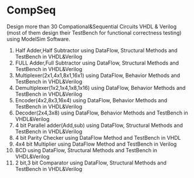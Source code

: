 # CompSeq
Design more than 30 Compational&amp;Sequential Circuits VHDL &amp; Verilog (most of them design their TestBench for functional correctness testing) using ModelSim Software.
1) Half Adder,Half Subtractor using DataFlow, Structural Methods and TestBench in VHDL&Verilog
2) FULL Adder,Full Subtractor using DataFlow, Structural Methods and TestBench in VHDL&Verilog
3) Multiplexer(2x1,4x1,8x1,16x1) using DataFlow, Behavior Methods and TestBench in VHDL&Verilog
4) Demultiplexer(1x2,1x4,1x8,1x16) using DataFlow, Behavior Methods and TestBench in VHDL&Verilog
5) Encoder(4x2,8x3,16x4) using DataFlow, Behavior Methods and TestBench in VHDL&Verilog
6) Decoder(2x4,3x8) using DataFlow, Behavior Methods and TestBench in VHDL&Verilog
7) 4 bit Parallel adder(Add,sub) using DataFlow, Structural Methods and TestBench in VHDL&Verilog
8) 4 bit Parity Checker using DataFlow Method and TestBench in VHDL
9) 4x4 bit Multiplier using DataFlow Method and TestBench in Verilog
10) BCD using DataFlow, Structural Methods and TestBench in VHDL&Verilog
11) 2 bit,3 bit Comparator using DataFlow, Structural Methods and TestBench in VHDL&Verilog
